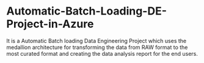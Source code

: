 # Automatic-Batch-Loading-DE-Project-in-Azure
It is a Automatic Batch loading Data Engineering Project which uses the medallion architecture for transforming the data from RAW format to the most curated format and creating the data analysis report for the end users.
